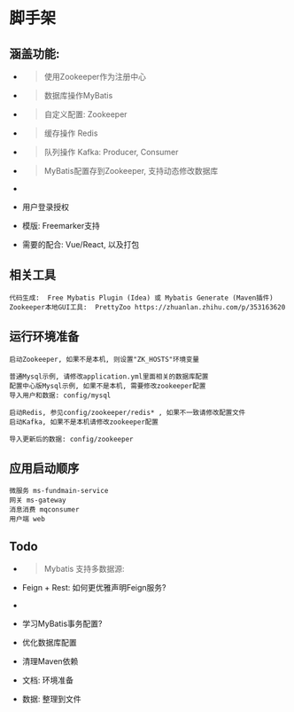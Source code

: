 # 脚手架

## 涵盖功能:
* > 使用Zookeeper作为注册中心
* > 数据库操作MyBatis
* > 自定义配置: Zookeeper
* > 缓存操作 Redis  
* > 队列操作 Kafka: Producer, Consumer
* > MyBatis配置存到Zookeeper, 支持动态修改数据库
* 
* 用户登录授权
* 模版: Freemarker支持

* 需要的配合: Vue/React, 以及打包



## 相关工具
    代码生成:  Free Mybatis Plugin (Idea) 或 Mybatis Generate (Maven插件)
    Zookeeper本地GUI工具:  PrettyZoo https://zhuanlan.zhihu.com/p/353163620
    
## 运行环境准备
    启动Zookeeper, 如果不是本机, 则设置"ZK_HOSTS"环境变量

    普通Mysql示例, 请修改application.yml里面相关的数据库配置
    配置中心版Mysql示例, 如果不是本机, 需要修改zookeeper配置
    导入用户和数据: config/mysql

    启动Redis, 参见config/zookeeper/redis* , 如果不一致请修改配置文件
    启动Kafka, 如果不是本机请修改zookeeper配置

    导入更新后的数据: config/zookeeper

## 应用启动顺序
    微服务 ms-fundmain-service
    网关 ms-gateway
    消息消费 mqconsumer
    用户端 web


## Todo
* > Mybatis 支持多数据源:
* Feign + Rest: 如何更优雅声明Feign服务?
* 
* 学习MyBatis事务配置?
* 优化数据库配置

* 清理Maven依赖
* 文档: 环境准备
* 数据: 整理到文件




